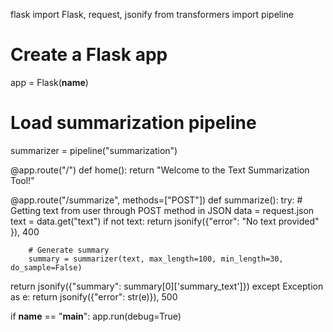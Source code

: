 
flask import Flask, request, jsonify
from transformers import pipeline

# Create a Flask app
app = Flask(__name__)

# Load summarization pipeline
summarizer = pipeline("summarization")

@app.route("/")
def home():
    return "Welcome to the Text Summarization Tool!"

@app.route("/summarize", methods=["POST"])
def summarize():
    try:
        # Getting text from user through POST method in JSON
        data = request.json
text = data.get(\"text")
        if not text:
            return jsonify({\"error\": "No text provided" }), 400

        # Generate summary
        summary = summarizer(text, max_length=100, min_length=30, do_sample=False)
return jsonify({"summary": summary[0]['summary_text']})
    except Exception as e:
        return jsonify({"error": str(e)}), 500

if __name__ == "__main__":
    app.run(debug=True)
